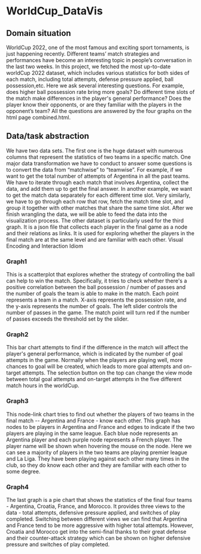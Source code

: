 # WorldCup_DataVis

## Domain situation
WorldCup 2022, one of the most famous and exciting sport tornaments, is just happening
recently. Different teams’ match strategies and performances have become an interesting topic
in people’s conversation in the last two weeks. In this project, we fetched the most up-to-date
worldCup 2022 dataset, which includes various statistics for both sides of each match, including
total attempts, defense pressure applied, ball possession,etc. Here we ask several interesting
questions. For example, does higher ball possession rate bring more goals? Do different time
slots of the match make differences in the player's general  performance? Does the player know
their opponents, or are they familiar with the players in the opponent’s team? All the questions
are answered by the four graphs on the html page combined.html.

## Data/task abstraction
We have two data sets. The first one is the huge dataset with numerous columns that represent
the statistics of two teams in a specific match.
One major data transformation we have to conduct to answer some questions is to convert the
data from “matchwise” to “teamwise”. For example, if we want to get the total number of
attempts of Argentina in all the past teams. We have to iterate through each match that involves
Argentina, collect the data, and add them up to get the final answer. In another example, we
want to get the match data separately for each different time slot. Very similarly, we have to go
through each row that row, fetch the match time slot, and group it together with other matches
that share the same time slot. After we finish wrangling the data, we will be able to feed the data
into the visualization process.
The other dataset is particularly used for the third graph. It is a json file that collects each player
in the final game as a node and their relations as links. It is used for exploring whether the
players in the final match are at the same level and are familiar with each other.
Visual Encoding and Interaction Idiom

### Graph1
This is a scatterplot that explores whether the strategy of controlling the ball can help to
win the match. Specifically, it tries to check whether there's a positive correlation between the
ball possession / number of passes and the number of goals the team is able to make in the
match. Each point represents a team in a match. X-axis represents the possession rate, and the
y-axis represents the number of goals. The left slider controls the number of passes in the
game. The match point will turn red if the number of passes exceeds the threshold set by the
slider.

### Graph2 
This bar chart attempts to find if the difference in the match will affect the player's
general performance, which is indicated by the number of goal attempts in the game. Normally
when the players are playing well, more chances to goal will be created, which leads to more
goal attempts and on-target attempts. The selection button on the top can change the view
mode between total goal attempts and on-target attempts in the five different match hours in the
worldCup.

### Graph3
This node-link chart tries to find out whether the players of two teams in the final match
-- Argentina and France - know each other. This graph has nodes to be players in Argentina and
France and edges to indicate if the two players are playing in the same league. Each blue node
represents an Argentina player and each purple node represents a French player. The player
name will be shown when hovering the mouse on the node. Here we can see a majority of
players in the two teams are playing premier league and La Liga. They have been playing
against each other many times in the club, so they do know each other and they are familiar
with each other to some degree.

### Graph4
The last graph is a pie chart that shows the statistics of the final four teams - Argentina,
Croatia, France, and Morocco. It provides three views to the data - total attempts, defensive
pressure applied, and switches of play completed. Switching between different views we can
find that Argentina and France tend to be more aggressive with higher total attempts. However,
Croatia and Morocco get into the semi-final thanks to their great defense and their
counter-attack strategy which can be shown on higher defensive pressure and switches of play
completed.